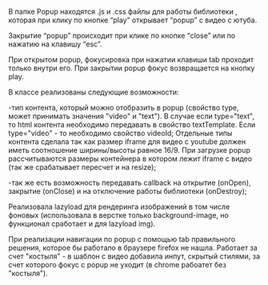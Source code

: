 В папке Popup находятся .js и .css файлы для работы библиотеки , которая при клику по кнопке “play” открывает “popup” с видео с ютуба.

Закрытие “popup” происходит при клике по кнопке “close” или по нажатию на клавишу “esc”.

При открытом popup, фокусировка при нажатии клавиши tab проходит только внутри его. При закрытии popup фокус возвращается на кнопку play.

В классе реализованы следующие возможности:

-тип контента, который можно отобразить в popup (свойство type, может принимать значения "video" и "text"). В случае если type="text", то html контента необходимо передавать в свойство textTemplate. Если type="video" - то необходимо свойство videoId;
Отдельные типы контента сделала так как размер iframe для видео с youtube должен иметь соотношение ширины/высоты равное 16/9. При загрузке popup рассчитываются размеры контейнера в котором лежит iframe с видео (так же срабатывает пересчет и на resize); 

-так же есть возможность передавать callback на открытие (onOpen), закрытие (onClose) и на отключение работы библиотеки (onDestroy);

Реализовала lazyload для рендеринга изображений в том числе фоновых (использовала в верстке только background-image, но функционал сработает и для lazyload img).

При реализации навигации по popup с помощью tab правильного решения, которое бы работало в браузере firefox не нашла.
Работает за счет "костыля" - в шаблон с видео добавила инпут, скрытый стилями, за счет которого фокус с popup не уходит (в chrome рабоатет без "костыля").
